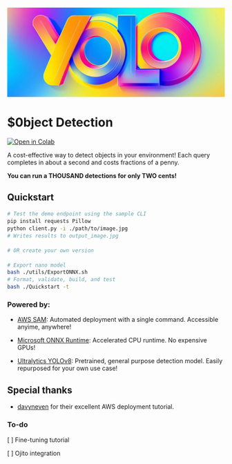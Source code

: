 ![yolo](docs/yolo.jpg)

# $0bject Detection

[![Open in Colab](https://colab.research.google.com/assets/colab-badge.svg)](https://colab.research.google.com/drive/1PcYQoKgmpfmB7bsmn2QXFtu3CLRVbJ7N?usp=sharing)

A cost-effective way to detect objects in your environment! Each query completes in about a second and costs fractions of a penny.

**You can run a THOUSAND detections for only TWO cents!**

## Quickstart

```bash
# Test the demo endpoint using the sample CLI
pip install requests Pillow
python client.py -i ./path/to/image.jpg
# Writes results to output_image.jpg

# OR create your own version

# Export nano model
bash ./utils/ExportONNX.sh
# Format, validate, build, and test
bash ./Quickstart -t
```

### Powered by:

* [AWS SAM](https://aws.amazon.com/serverless/sam/): Automated deployment with a single command. Accessible anyime, anywhere!

* [Microsoft ONNX Runtime](https://github.com/microsoft/onnxruntime): Accelerated CPU runtime. No expensive GPUs!

* [Ultralytics YOLOv8](https://github.com/ultralytics/ultralytics): Pretrained, general purpose detection model. Easily repurposed for your own use case!

## Special thanks

* [davyneven](https://github.com/trainyolo/YOLOv8-aws-lambda) for their excellent AWS deployment tutorial.

### To-do

[ ] Fine-tuning tutorial

[ ] Ojito integration
